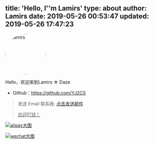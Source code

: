 title: 'Hello, I''m Lamirs'
type: about
author: Lamirs
date: 2019-05-26 00:53:47
updated: 2019-05-26 17:47:23
---

<img alt="Lamirs" style="width:127px; height:127px; border-radius:50%; overflow:hidden;" src="https://cdn.jsdelivr.net/gh/yj2cs/cdn/custom/avatar.jpg"/>

Hello，欢迎来到Lamirs ☆ Daze

* Github：https://github.com/YJ2CS

> 发送 Email 联系我:  <a href="mailto:cnyjzhang@outlook.com?subject=issues&body=名称：<br><br><br> 说明：<br><br><br> ">点击发送邮件

> 欢迎打钱！

![alipay大图](https://cdn.jsdelivr.net/gh/yj2cs/cdn/custom/donate/AliPay.jpg)

![wechat大图](https://cdn.jsdelivr.net/gh/yj2cs/cdn/custom/donate/WeChatPay.png) 